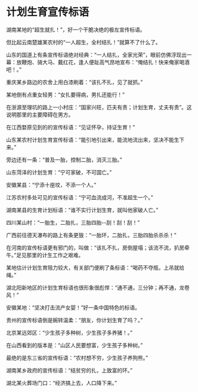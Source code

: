 # 计划生育宣传标语

湖南某地的“超生就扎！”，好一个干脆决绝的极左宣传标语。

但比起云南楚雄某农村的“一人超生，全村结扎！”就算不了什么了。

山东的国道上有条宣传标语绝对经典：“一人结扎，全家光荣”，眼前仿佛浮现出一幕：放鞭炮、骑大马、戴红花，逢人便趾高气昂地宣布：“俺结扎！快来俺家喝酒吧！。”

重庆某乡路边的农舍上用白漆刷着：“该扎不扎，见了就抓。”

某地倒有点重女轻男：“女扎要得病，男扎还能行！”　

在浙源至理坑的路上一小村庄：“国家兴旺，匹夫有责；计划生育，丈夫有责”。这说明那里的主要障碍在男方。



在江西婺原见到的的宣传标语：“见证怀孕，持证生育！”

山东某农村计划生育宣传标语：“能引地引出来，能流地流出来，坚决不能生下来。”

旁边还有一条：“普及一胎，控制二胎，消灭三胎。”

山东菏泽的计划生育：“宁可家破，不可国亡。”

安徽某县：“宁添十座坟，不添一个人。”

江苏农村多处可见的宣传标语：“宁可血流成河，不准超生一个。”

湖南某县的生育计划标语：“谁不实行计划生育，就叫他家破人亡。”



四川某山村：“一胎生，二胎扎，三胎四胎--刮！刮！刮！”

广西前往德天瀑布的路上有条更狠：“一胎环，二胎扎，三胎四胎杀杀杀！”

在河南的宣传标语更有邪门的，叫做：“该扎不扎，房倒屋塌；该流不流，扒房牵牛。”足见那里的计生工作之艰难。

某地估计计划生育阻力较大，有关部门便刷了条标语：“喝药不夺瓶，上吊就给绳。”

湖北阳新地区的计划生育标语也很形象很彪悍：“通不通，三分钟；再不通，龙卷风！”　

安徽某地：“坚决打击流产女婴！”好一条中国特色的标语。

贵州的宣传标语倒是婉转温柔：“朋友，你计划生育了吗？。”

北京某远郊区：“少生孩子多种树，少生孩子多养猪！。”



在山西看到的版本是：“山区人民要想富，少生孩子多种树。”

最绝的是东三省的宣传标语：“农村想不穷，少生孩子养狗熊。”

湖南某乡政府的宣传标语：“结贫穷的扎，上致富的环。”

湖北某火葬场门口：“经济搞上去，人口降下来。”